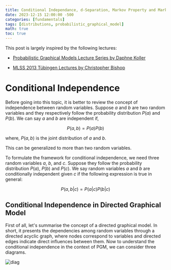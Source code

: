 ```yaml
---
title: Conditional Independance, d-Separation, Markov Property and Markov Blanket
date: 2023-12-15 12:00:00 -500
categories: [fundamentals]
tags: [distributions, probabilistic_graphical_model]
math: true
toc: true
---
```


This post is largely inspired by the following lectures:
 

- [Probabilistic Graphical Models Lecture Series by Daphne Koller](https://www.coursera.org/specializations/probabilistic-graphical-models)

-  [MLSS 2013 Tübingen Lectures by Christopher Bishop](https://youtu.be/c0AWH5UFyOk)  


# Conditional Independence

Before going into this topic, it is better to review the concept of independence between random variables. Suppose $a$ and $b$ are two random variables and they respectively follow the probability distribution $P(a)$ and $P(b)$. We can say $a$ and $b$ are independent if,

$$
P(a,b)=P(a) P(b)
$$

where, $P(a,b)$  is the joint distribution of $a$ and $b$. 

This can be generalized to more than two random variables. 


To formulate the framework for conditional independence, we need three random variables $a$, $b$, and $c$. Suppose they follow the probability distribution $P(a)$, $P(b)$ and $P(c)$. We say random variables $a$ and $b$ are conditionally independent given $c$ if the following expression is true in general:


$$
P(a,b|c) = P(a|c) P(b|c)
$$



## Conditional Independence in Directed Graphical Model

First of all,  let's summarise the concept of a directed graphical model. In short, it presents the dependencies among random variables through a directed acyclic graph, where nodes correspond to variables and directed edges indicate direct influences between them. Now to understand the conditional independence in the context of PGM, we can consider three diagrams.


![diag](https://i.ibb.co/gmQR1Hx/chrome-mf-U77-YWMys.png)
